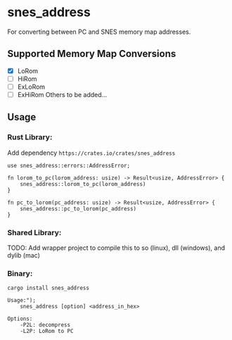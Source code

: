 # snes_address

For converting between PC and SNES memory map addresses.

## Supported Memory Map Conversions

- [x] LoRom
- [ ] HiRom
- [ ] ExLoRom
- [ ] ExHiRom
Others to be added...

## Usage
### Rust Library:
Add dependency
`https://crates.io/crates/snes_address`
```
use snes_address::errors::AddressError;

fn lorom_to_pc(lorom_address: usize) -> Result<usize, AddressError> {
    snes_address::lorom_to_pc(lorom_address)
}

fn pc_to_lorom(pc_address: usize) -> Result<usize, AddressError> {
    snes_address::pc_to_lorom(pc_address)
}
```

### Shared Library:
TODO: Add wrapper project to compile this to so (linux), dll (windows), and dylib (mac)

### Binary:
`cargo install snes_address`
```
Usage:");
    snes_address [option] <address_in_hex>

Options:
    -P2L: decompress
    -L2P: LoRom to PC
```

